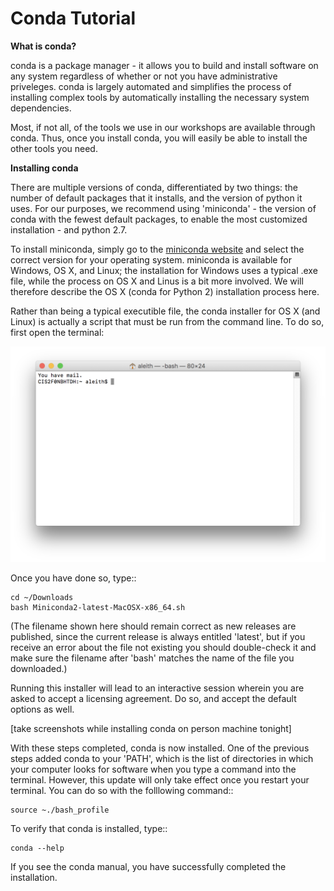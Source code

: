 # Conda Tutorial




**What is conda?**

conda is a package manager - it allows you to build and install software on any system regardless of whether or not you have administrative priveleges.  conda is largely automated and simplifies the process of installing complex tools by automatically installing the necessary system dependencies.

Most, if not all, of the tools we use in our workshops are available through conda.  Thus, once you install conda, you will easily be able to install the other tools you need.

**Installing conda**

There are multiple versions of conda, differentiated by two things: the number of default packages that it installs, and the version of python it uses.  For our purposes, we recommend using 'miniconda' - the version of conda with the fewest default packages, to enable the most customized installation - and python 2.7.

To install miniconda, simply go to the [miniconda website](https://conda.io/miniconda.html) and select the correct version for your operating system.  miniconda is available for Windows, OS X, and Linux; the installation for Windows uses a typical .exe file, while the process on OS X and Linus is a bit more involved.  We will therefore describe the OS X (conda for Python 2) installation process here.

Rather than being a typical executible file, the conda installer for OS X (and Linux) is actually a script that must be run from the command line.  To do so, first open the terminal:

![blank terminal](https://raw.githubusercontent.com/compbiocore/cbc-workshop-tools/master/docs/assets/blank_terminal.png "Terminal")


Once you have done so, type::

	cd ~/Downloads
	bash Miniconda2-latest-MacOSX-x86_64.sh

(The filename shown here should remain correct as new releases are published, since the current release is always entitled 'latest', but if you receive an error about the file not existing you should double-check it and make sure the filename after 'bash' matches the name of the file you downloaded.)

Running this installer will lead to an interactive session wherein you are asked to accept a licensing agreement.  Do so, and accept the default options as well.

[take screenshots while installing conda on person machine tonight]

With these steps completed, conda is now installed.  One of the previous steps added conda to your 'PATH', which is the list of directories in which your computer looks for software when you type a command into the terminal.  However, this update will only take effect once you restart your terminal.  You can do so with the folllowing command::

	source ~./bash_profile

To verify that conda is installed, type::

	conda --help

If you see the conda manual, you have successfully completed the installation.
